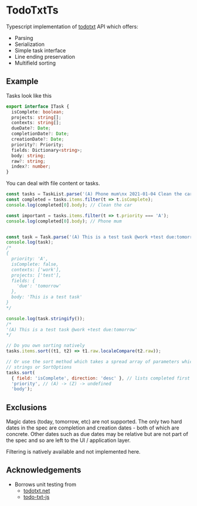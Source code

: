 # TodoTxtTs

Typescript implementation of [todotxt](https://github.com/todotxt/todo.txt) API
which offers:

* Parsing
* Serialization
* Simple task interface
* Line ending preservation
* Multifield sorting

## Example

Tasks look like this

```typescript
export interface ITask {
  isComplete: boolean;
  projects: string[];
  contexts: string[];
  dueDate?: Date;
  completionDate?: Date;
  creationDate?: Date;
  priority?: Priority;
  fields: Dictionary<string>;
  body: string;
  raw?: string;
  index?: number;
}
```

You can deal with file content or tasks.

```javascript
const tasks = TaskList.parse('(A) Phone mum\nx 2021-01-04 Clean the car');
const completed = tasks.items.filter(t => t.isComplete);
console.log(completed[0].body); // Clean the car

const important = tasks.items.filter(t => t.priority === 'A');
console.log(completed[0].body); // Phone mum


const task = Task.parse('(A) This is a test task @work +test due:tomorrow');
console.log(task);
/*
{
  priority: 'A',
  isComplete: false,
  contexts: ['work'],
  projects: ['test'],
  fields: {
    'due': 'tomorrow'
  },
  body: 'This is a test task'
}
*/

console.log(task.stringify());
/*
'(A) This is a test task @work +test due:tomorrow'
*/

// Do you own sorting natively
tasks.items.sort((t1, t2) => t1.raw.localeCompare(t2.raw));

// Or use the sort method which takes a spread array of parameters which can be
// strings or SortOptions
tasks.sort(
  { field: 'isComplete', direction: 'desc' }, // lists completed first
  'priority', // (A) -> (Z) -> undefined
  'body');
```

## Exclusions

Magic dates (today, tomorrow, etc) are not supported. The only two hard dates in
the spec are completion and creation dates - both of which are concrete. Other
dates such as due dates may be relative but are not part of the spec and so are
left to the UI / application layer.

Filtering is natively available and not implemented here.

## Acknowledgements

* Borrows unit testing from
  * [todotxt.net](https://github.com/benrhughes/todotxt.net)
  * [todo-txt-js](https://github.com/roufamatic/todo-txt-js)
